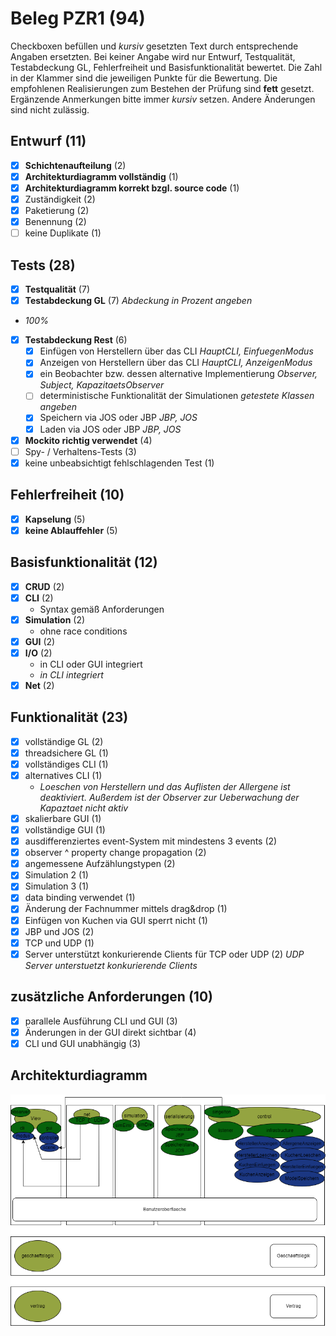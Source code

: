 # Beleg PZR1 (94)
Checkboxen befüllen und _kursiv_ gesetzten Text durch entsprechende Angaben ersetzten.
Bei keiner Angabe wird nur Entwurf, Testqualität, Testabdeckung GL, Fehlerfreiheit und Basisfunktionalität bewertet.
Die Zahl in der Klammer sind die jeweiligen Punkte für die Bewertung.
Die empfohlenen Realisierungen zum Bestehen der Prüfung sind **fett** gesetzt.
Ergänzende Anmerkungen bitte immer _kursiv_ setzen. Andere Änderungen sind nicht zulässig.

## Entwurf (11)
- [x] **Schichtenaufteilung** (2)
- [x] **Architekturdiagramm vollständig** (1)
- [x] **Architekturdiagramm korrekt bzgl. source code** (1)
- [x] Zuständigkeit (2)
- [x] Paketierung (2)
- [x] Benennung (2)
- [ ] keine Duplikate (1)

## Tests (28)
- [x] **Testqualität** (7)
- [x] **Testabdeckung GL** (7) _Abdeckung in Prozent angeben_ 
- _100%_
- [x] **Testabdeckung Rest** (6)
  - [x] Einfügen von Herstellern über das CLI _HauptCLI, EinfuegenModus_
  - [x] Anzeigen von Herstellern über das CLI _HauptCLI, AnzeigenModus_
  - [x] ein Beobachter bzw. dessen alternative Implementierung _Observer, Subject, KapazitaetsObserver_
  - [ ] deterministische Funktionalität der Simulationen _getestete Klassen angeben_
  - [x] Speichern via JOS oder JBP _JBP, JOS_
  - [x] Laden via JOS oder JBP _JBP, JOS_
- [x] **Mockito richtig verwendet** (4)
- [ ] Spy- / Verhaltens-Tests (3)
- [x] keine unbeabsichtigt fehlschlagenden Test (1)

## Fehlerfreiheit (10)
- [x] **Kapselung** (5)
- [x] **keine Ablauffehler** (5)

## Basisfunktionalität (12)
- [x] **CRUD** (2)
- [x] **CLI** (2)
  * Syntax gemäß Anforderungen
- [x] **Simulation** (2)
  * ohne race conditions
- [x] **GUI** (2)
- [x] **I/O** (2)
  * in CLI oder GUI integriert
  * _in CLI integriert_
- [x] **Net** (2)

## Funktionalität (23)
- [x] vollständige GL (2)
- [x] threadsichere GL (1)
- [x] vollständiges CLI (1)
- [x] alternatives CLI (1)
  * _Loeschen von Herstellern
    und das Auflisten der Allergene ist deaktiviert.
    Außerdem ist der Observer zur Ueberwachung der Kapaztaet nicht aktiv_
- [x] skalierbare GUI (1)
- [x] vollständige GUI (1)
- [x] ausdifferenziertes event-System mit mindestens 3 events (2)
- [x] observer ^ property change propagation (2)
- [x] angemessene Aufzählungstypen (2)
- [x] Simulation 2 (1)
- [x] Simulation 3 (1)
- [x] data binding verwendet (1)
- [x] Änderung der Fachnummer mittels drag&drop (1)
- [x] Einfügen von Kuchen via GUI sperrt nicht (1)
- [x] JBP und JOS (2)
- [x] TCP und UDP (1)
- [x] Server unterstützt konkurierende Clients für TCP oder UDP (2)
  _UDP Server unterstuetzt konkurierende Clients_

## zusätzliche Anforderungen (10)
- [x] parallele Ausführung CLI und GUI (3)
- [x] Änderungen in der GUI direkt sichtbar (4)
- [x] CLI und GUI unabhängig (3)

## Architekturdiagramm

![Architekturdiagramm](Architekturdiagramm.png)
